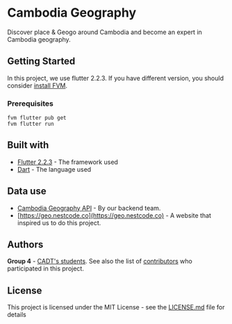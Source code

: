 # Cambodia Geography

Discover place & Geogo around Cambodia and become an expert in Cambodia geography.

## Getting Started

In this project, we use flutter 2.2.3. If you have different version, you should consider [install FVM](https://soksereyphon8.medium.com/flutter-version-management-3c318c4ff97d).

### Prerequisites

```
fvm flutter pub get
fvm flutter run
```
## Built with

* [Flutter 2.2.3](https://flutter.dev) - The framework used
* [Dart](https://dart.dev/) - The language used

## Data use
* [Cambodia Geography API](https://github.com/CSG6Project1/cambodia_geography_api) - By our backend team.
* [https://geo.nestcode.co](https://geo.nestcode.co) - A website that inspired us to do this project.
## Authors

**Group 4** - [CADT's students](http://www.cadt.edu.kh/).
See also the list of [contributors](https://github.com/CSG6Project1/cambodia_geography_mobile/contributors) who participated in this project.

## License

This project is licensed under the MIT License - see the [LICENSE.md](LICENSE.md) file for details